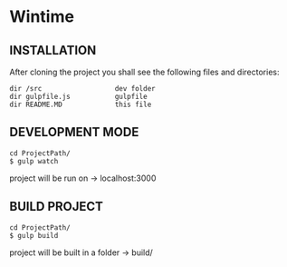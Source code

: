 # Wintime

INSTALLATION
-

After cloning the project you shall see the following files and directories:

	dir /src                  dev folder
	dir gulpfile.js           gulpfile
	dir README.MD             this file


DEVELOPMENT MODE
-

	cd ProjectPath/
	$ gulp watch

project will be run on -> localhost:3000

BUILD PROJECT
-

	cd ProjectPath/
	$ gulp build

project will be built in a folder -> build/
